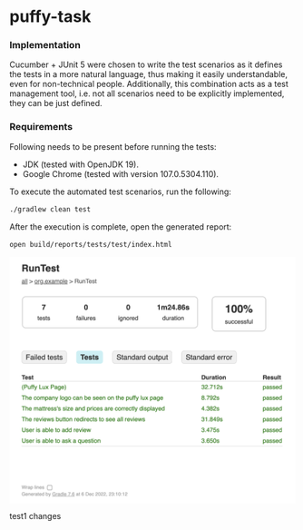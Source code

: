 # puffy-task

### Implementation

Cucumber + JUnit 5 were chosen to write the test scenarios as it defines the tests 
in a more natural language, thus making it easily understandable, even for 
non-technical people. Additionally, this combination acts as a test management 
tool, i.e. not all scenarios need to be explicitly implemented, they can be just defined.

### Requirements

Following needs to be present before running the tests:
* JDK (tested with OpenJDK 19).
* Google Chrome (tested with version 107.0.5304.110).

To execute the automated test scenarios, run the following:

```sh
./gradlew clean test
```

After the execution is complete, open the generated report:

```sh
open build/reports/tests/test/index.html
```

<img align="center" src="report-results.png"/>

test1 changes
